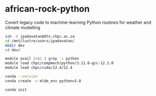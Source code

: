 # african-rock-python
Covert legacy code to machine-learning Python routines for weather and climate modelling


```bash
ssh -X jpadavatan@dtn.chpc.ac.za
cd /mnt/lustre/users/jpadavatan/
mkdir dev
cd dev/

module avail 2>&1 | grep -i python
module load chpc/compmech/python/3.11.6-gcc-12.1.0
module load chpc/cuda/12.4/12.4

conda --version
conda create -n mlde_env python=3.8

conda init

```
